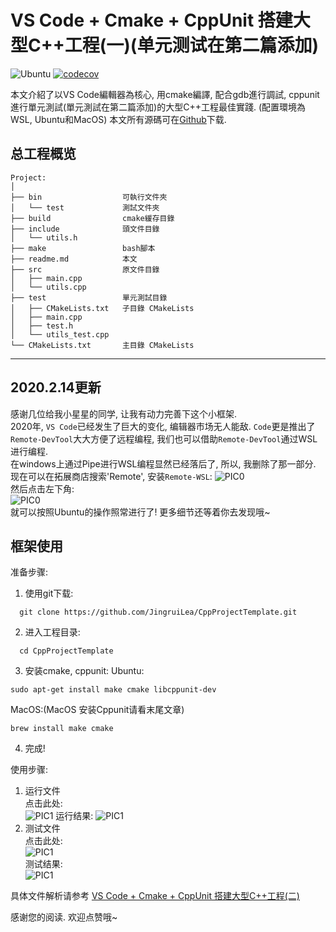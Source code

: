 # VS Code + Cmake + CppUnit 搭建大型C++工程(一)(单元测试在第二篇添加)

![Ubuntu](https://github.com/stevengogogo/CppProjectTemplate/workflows/Ubuntu/badge.svg) [![codecov](https://codecov.io/gh/stevengogogo/CppProjectTemplate/branch/master/graph/badge.svg?token=k3mzigjsEF)](https://codecov.io/gh/stevengogogo/CppProjectTemplate)

本文介紹了以VS Code編輯器為核心, 用cmake編譯, 配合gdb進行調試, cppunit進行單元測試(單元測試在第二篇添加)的大型C++工程最佳實踐. (配置環境為 WSL, Ubuntu和MacOS)
本文所有源碼可在[Github](https://github.com/1079805974/CppProjectTemplate)下载.
## 总工程概览
```text
Project:
│ 
├── bin                  可執行文件夾 
│   └── test             測試文件夾
├── build                cmake緩存目錄
├── include              頭文件目錄
│   └── utils.h
├── make                 bash腳本
├── readme.md            本文
├── src                  原文件目錄
│   ├── main.cpp     
│   └── utils.cpp    
├── test                 單元測試目錄
│   ├── CMakeLists.txt   子目錄 CMakeLists
│   ├── main.cpp
│   ├── test.h
│   └── utils_test.cpp
└── CMakeLists.txt       主目錄 CMakeLists
```

---

## 2020.2.14更新
感谢几位给我小星星的同学, 让我有动力完善下这个小框架.  
2020年, `VS Code`已经发生了巨大的变化, 编辑器市场无人能敌. `Code`更是推出了`Remote-DevTool`大大方便了远程编程, 我们也可以借助`Remote-DevTool`通过WSL进行编程.  
在windows上通过Pipe进行WSL编程显然已经落后了, 所以, 我删除了那一部分.   
现在可以在拓展商店搜索'Remote', 安装`Remote-WSL`:
![PIC0](./pics/remote-wsl.png)  
然后点击左下角:  
![PIC0](./pics/remote.png)  
就可以按照Ubuntu的操作照常进行了! 更多细节还等着你去发现哦~  

## 框架使用
准备步骤:
1. 使用git下载:
```
  git clone https://github.com/JingruiLea/CppProjectTemplate.git
```
2. 进入工程目录:
```
  cd CppProjectTemplate
```
3. 安装cmake, cppunit:
Ubuntu:
```
sudo apt-get install make cmake libcppunit-dev
```
MacOS:(MacOS 安装Cppunit请看末尾文章)
```
brew install make cmake
```
4. 完成!

使用步骤:
1. 运行文件  
点击此处:  
![PIC1](./pics/run.png)
运行结果:
![PIC1](./pics/run_result.png)
2. 测试文件  
点击此处:  
![PIC1](./pics/test.png)  
测试结果:  
![PIC1](./pics/test_result.png)  

具体文件解析请参考 <a target="_blank" href="https://zhuanlan.zhihu.com/p/45529097">VS Code + Cmake + CppUnit 搭建大型C++工程(二)</a>

感谢您的阅读. 欢迎点赞哦~